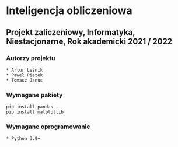 # Inteligencja obliczeniowa
## Projekt zaliczeniowy, Informatyka, Niestacjonarne, Rok akademicki 2021 / 2022

### Autorzy projektu

    * Artur Leśnik
    * Paweł Piątek
    * Tomasz Janus

### Wymagane pakiety

```commandline
pip install pandas
pip install matplotlib
```

### Wymagane oprogramowanie

    * Python 3.9+